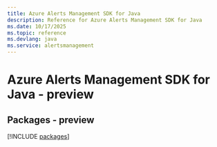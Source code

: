 ```yaml
---
title: Azure Alerts Management SDK for Java
description: Reference for Azure Alerts Management SDK for Java
ms.date: 10/17/2025
ms.topic: reference
ms.devlang: java
ms.service: alertsmanagement
---
```

# Azure Alerts Management SDK for Java - preview
## Packages - preview
[!INCLUDE [packages](alerts-management-index.md)]